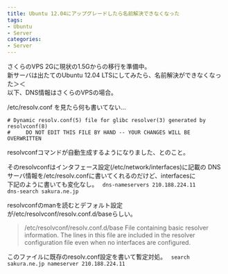 ```yaml
---
title: Ubuntu 12.04にアップグレードしたら名前解決できなくなった
tags:
- Ubuntu
- Server
categories:
- Server
---
```

さくらのVPS 2Gに現状の1.5Gからの移行を準備中。  
新サーバは出たてのUbuntu 12.04 LTSにしてみたら、名前解決ができなくなった＞＜  
以下、DNS情報はさくらのVPSの場合。

/etc/resolv.conf を見たら何も書いてない...  

```
# Dynamic resolv.conf(5) file for glibc resolver(3) generated by resolvconf(8)
#     DO NOT EDIT THIS FILE BY HAND -- YOUR CHANGES WILL BE OVERWRITTEN
```
resolvconfコマンドが自動生成するようになりました、とのこと。

そのresolvconfはインタフェース設定(/etc/network/interfaces)に記載の
DNSサーバ情報を/etc/resolv.confに書いてくれるのだけど、interfacesに  
下記のように書いても変化なし。
<code>
dns-nameservers 210.188.224.11
dns-search sakura.ne.jp
</code>

resolvconfのmanを読むとデフォルト設定が/etc/resolvconf/resolv.conf.d/baseらしい。
<blockquote>
/etc/resolvconf/resolv.conf.d/base
File containing basic resolver information.  The lines in this file are included in the resolver configuration file even when no interfaces are configured.
</blockquote>

このファイルに既存のresolv.conf設定を書いて暫定対処。
<code>
search sakura.ne.jp
nameserver 210.188.224.11
</code>
